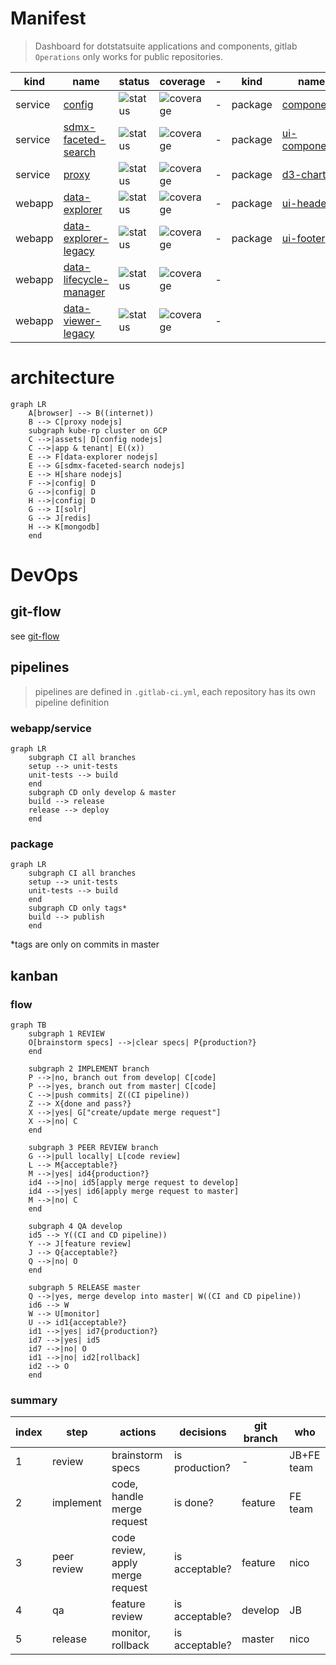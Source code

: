 # Manifest
> Dashboard for dotstatsuite applications and components, gitlab `Operations` only works for public repositories.

|kind|name|status|coverage|-|kind|name|status|coverage|
|---|---|---|---|-|---|---|---|---|
|service|[config](https://gitlab.com/sis-cc/.stat-suite/dotstatsuite-config)|![status](https://gitlab.com/sis-cc/.stat-suite/dotstatsuite-config/badges/develop/build.svg?style=flat-square)|![coverage](https://gitlab.com/sis-cc/.stat-suite/dotstatsuite-config/badges/develop/coverage.svg?style=flat-square)|-|package|[components](https://gitlab.com/sis-cc/.stat-suite/dotstatsuite-components)|![status](https://gitlab.com/sis-cc/.stat-suite/dotstatsuite-components/badges/master/build.svg?style=flat-square)|![coverage](https://gitlab.com/sis-cc/.stat-suite/dotstatsuite-components/badges/master/coverage.svg?style=flat-square)|
|service|[sdmx-faceted-search](https://gitlab.com/sis-cc/.stat-suite/dotstatsuite-sdmx-faceted-search)|![status](https://gitlab.com/sis-cc/.stat-suite/dotstatsuite-sdmx-faceted-search/badges/develop/build.svg?style=flat-square)|![coverage](https://gitlab.com/sis-cc/.stat-suite/dotstatsuite-sdmx-faceted-search/badges/develop/coverage.svg?style=flat-square)|-|package|[ui-components](https://gitlab.com/sis-cc/.stat-suite/dotstatsuite-ui-components)|![status](https://gitlab.com/sis-cc/.stat-suite/dotstatsuite-ui-components/badges/master/build.svg?style=flat-square)|![coverage](https://gitlab.com/sis-cc/.stat-suite/dotstatsuite-ui-components/badges/master/coverage.svg?style=flat-square)|
|service|[proxy](https://gitlab.com/sis-cc/.stat-suite/dotstatsuite-proxy)|![status](https://gitlab.com/sis-cc/.stat-suite/dotstatsuite-proxy/badges/develop/build.svg?style=flat-square)|![coverage](https://gitlab.com/sis-cc/.stat-suite/dotstatsuite-proxy/badges/develop/coverage.svg?style=flat-square)|-|package|[d3-charts](https://gitlab.com/sis-cc/.stat-suite/dotstatsuite-d3-charts)|![status](https://gitlab.com/sis-cc/.stat-suite/dotstatsuite-d3-charts/badges/master/build.svg?style=flat-square)|![coverage](https://gitlab.com/sis-cc/.stat-suite/dotstatsuite-d3-charts/badges/master/coverage.svg?style=flat-square)|
|webapp|[data-explorer](https://gitlab.com/sis-cc/.stat-suite/dotstatsuite-data-explorer)|![status](https://gitlab.com/sis-cc/.stat-suite/dotstatsuite-data-explorer/badges/develop/build.svg?style=flat-square)|![coverage](https://gitlab.com/sis-cc/.stat-suite/dotstatsuite-data-explorer/badges/develop/coverage.svg?style=flat-square)|-|package|[ui-header](https://gitlab.com/sis-cc/.stat-suite/dotstatsuite-ui-header)|![status](https://gitlab.com/sis-cc/.stat-suite/dotstatsuite-ui-header/badges/master/build.svg?style=flat-square)|![coverage](https://gitlab.com/sis-cc/.stat-suite/dotstatsuite-ui-header/badges/master/coverage.svg?style=flat-square)|
|webapp|[data-explorer-legacy](https://gitlab.com/sis-cc/.stat-suite/dotstatsuite-data-explorer-legacy)|![status](https://gitlab.com/sis-cc/.stat-suite/dotstatsuite-data-explorer-legacy/badges/dev/build.svg?style=flat-square)|![coverage](https://gitlab.com/sis-cc/.stat-suite/dotstatsuite-data-explorer-legacy/badges/dev/coverage.svg?style=flat-square)|-|package|[ui-footer](https://gitlab.com/sis-cc/.stat-suite/dotstatsuite-ui-footer)|![status](https://gitlab.com/sis-cc/.stat-suite/dotstatsuite-ui-footer/badges/master/build.svg?style=flat-square)|![coverage](https://gitlab.com/sis-cc/.stat-suite/dotstatsuite-ui-footer/badges/master/coverage.svg?style=flat-square)|
|webapp|[data-lifecycle-manager](https://gitlab.com/sis-cc/.stat-suite/dotstatsuite-data-lifecycle-manager)|![status](https://gitlab.com/sis-cc/.stat-suite/dotstatsuite-data-lifecycle-manager/badges/develop/build.svg?style=flat-square)|![coverage](https://gitlab.com/sis-cc/.stat-suite/dotstatsuite-data-lifecycle-manager/badges/develop/coverage.svg?style=flat-square)|-|||||
|webapp|[data-viewer-legacy](https://gitlab.com/sis-cc/.stat-suite/dotstatsuite-data-viewer-legacy)|![status](https://gitlab.com/sis-cc/.stat-suite/dotstatsuite-data-viewer-legacy/badges/dev/build.svg?style=flat-square)|![coverage](https://gitlab.com/sis-cc/.stat-suite/dotstatsuite-data-viewer-legacy/badges/dev/coverage.svg?style=flat-square)|-|||||

# architecture
```mermaid
graph LR
    A[browser] --> B((internet))
    B --> C[proxy nodejs]
    subgraph kube-rp cluster on GCP
    C -->|assets| D[config nodejs]
    C -->|app & tenant| E((x))
    E --> F[data-explorer nodejs]
    E --> G[sdmx-faceted-search nodejs]
    E --> H[share nodejs]
    F -->|config| D
    G -->|config| D
    H -->|config| D
    G --> I[solr]
    G --> J[redis]
    H --> K[mongodb]
    end
```

# DevOps

## git-flow
see [git-flow](http://nvie.com/posts/a-successful-git-branching-model/)

## pipelines
> pipelines are defined in `.gitlab-ci.yml`, each repository has its own pipeline definition

### webapp/service
```mermaid
graph LR
    subgraph CI all branches
    setup --> unit-tests
    unit-tests --> build
    end
    subgraph CD only develop & master
    build --> release
    release --> deploy
    end
```

### package
```mermaid
graph LR
    subgraph CI all branches
    setup --> unit-tests
    unit-tests --> build
    end
    subgraph CD only tags*
    build --> publish
    end
```
*tags are only on commits in master

## kanban

### flow
```mermaid
graph TB
    subgraph 1 REVIEW
    O[brainstorm specs] -->|clear specs| P{production?}
    end
    
    subgraph 2 IMPLEMENT branch
    P -->|no, branch out from develop| C[code]
    P -->|yes, branch out from master| C[code]
    C -->|push commits| Z((CI pipeline))
    Z --> X{done and pass?}
    X -->|yes| G["create/update merge request"]
    X -->|no| C
    end
    
    subgraph 3 PEER REVIEW branch
    G -->|pull locally| L[code review]
    L --> M{acceptable?}
    M -->|yes| id4{production?}
    id4 -->|no| id5[apply merge request to develop]
    id4 -->|yes| id6[apply merge request to master]
    M -->|no| C
    end
    
    subgraph 4 QA develop
    id5 --> Y((CI and CD pipeline))
    Y --> J[feature review]
    J --> Q{acceptable?}
    Q -->|no| O
    end
    
    subgraph 5 RELEASE master
    Q -->|yes, merge develop into master| W((CI and CD pipeline))
    id6 --> W
    W --> U[monitor]
    U --> id1{acceptable?}
    id1 -->|yes| id7{production?}
    id7 -->|yes| id5
    id7 -->|no| O
    id1 -->|no| id2[rollback]
    id2 --> O
    end
```

### summary
|index|step|actions|decisions|git branch|who|
|---|---|---|---|---|---|
|1|review|brainstorm specs| is production?|-|JB+FE team|
|2|implement|code, handle merge request|is done?|feature|FE team|
|3|peer review|code review, apply merge request|is acceptable?|feature|nico|
|4|qa|feature review|is acceptable?|develop|JB|
|5|release|monitor, rollback|is acceptable?|master|nico|

